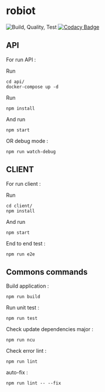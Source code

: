 # robiot
![Build, Quality, Test](https://github.com/Ca-Cybersecurity-Robiot/robiot/workflows/Build,%20Quality,%20Test/badge.svg)
[![Codacy Badge](https://api.codacy.com/project/badge/Grade/e7d04395ccee48d5bcf0ed850cfc1078)](https://app.codacy.com/gh/Ca-Cybersecurity-Robiot/robiot?utm_source=github.com&utm_medium=referral&utm_content=Ca-Cybersecurity-Robiot/robiot&utm_campaign=Badge_Grade_Settings)

## API
For run API :

Run 
```shell script
cd api/
docker-compose up -d
```
Run 

``
npm install
``

And run 

``
npm start
``

OR debug mode :

``
npm run watch-debug
``

## CLIENT
For run client :

Run 
```shell script
cd client/
npm install
```
And run

```
npm start
```

End to end test :

``
npm run e2e
``

## Commons commands

Build application :

``
npm run build
``

Run unit test :

``
npm run test
``

Check update dependencies major :

``
npm run ncu
``

Check error lint :

``
npm run lint
``

auto-fix : 

``
npm run lint -- --fix
``

